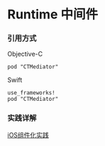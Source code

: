 # Runtime 中间件
### 引用方式
Objective-C
```
pod "CTMediator"
```
Swift
```
use_frameworks!
pod "CTMediator"
```

### 实践详解
[iOS组件化实践](https://cocoaroger.github.io/post/meditor/)
